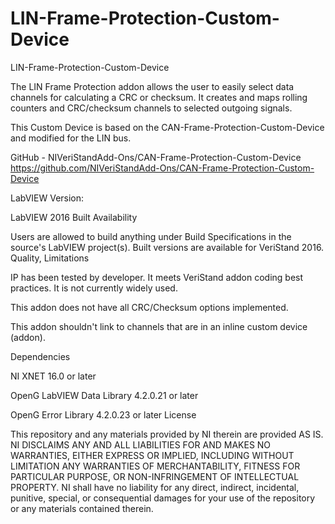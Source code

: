 # LIN-Frame-Protection-Custom-Device

LIN-Frame-Protection-Custom-Device

The LIN Frame Protection addon allows the user to easily select data channels for calculating a CRC or checksum. It creates and maps rolling counters and CRC/checksum channels to selected outgoing signals.


This Custom Device is based on the CAN-Frame-Protection-Custom-Device and modified for the LIN bus.

GitHub - NIVeriStandAdd-Ons/CAN-Frame-Protection-Custom-Device
https://github.com/NIVeriStandAdd-Ons/CAN-Frame-Protection-Custom-Device


LabVIEW Version:

LabVIEW 2016
Built Availability

Users are allowed to build anything under Build Specifications in the source's LabVIEW project(s). Built versions are available for VeriStand 2016.
Quality, Limitations

IP has been tested by developer. It meets VeriStand addon coding best practices. It is not currently widely used.

This addon does not have all CRC/Checksum options implemented.

This addon shouldn't link to channels that are in an inline custom device (addon).

Dependencies

NI XNET 16.0 or later

OpenG LabVIEW Data Library 4.2.0.21 or later

OpenG Error Library 4.2.0.23 or later
License

This repository and any materials provided by NI therein are provided AS IS. NI DISCLAIMS ANY AND ALL LIABILITIES FOR AND MAKES NO WARRANTIES, EITHER EXPRESS OR IMPLIED, INCLUDING WITHOUT LIMITATION ANY WARRANTIES OF MERCHANTABILITY, FITNESS FOR PARTICULAR PURPOSE, OR NON-INFRINGEMENT OF INTELLECTUAL PROPERTY. NI shall have no liability for any direct, indirect, incidental, punitive, special, or consequential damages for your use of the repository or any materials contained therein.
